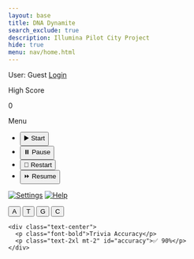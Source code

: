 ```yaml
---
layout: base
title: DNA Dynamite
search_exclude: true
description: Illumina Pilot City Project
hide: true
menu: nav/home.html
---
```


<script src="https://cdn.tailwindcss.com"></script>

<div class="h-screen w-screen flex bg-black text-white font-sans overflow-hidden">
  <!-- Left Panel -->
  <div class="w-1/5 p-4 flex flex-col justify-between bg-gray-900">
    <div>
      <!-- Username + Login -->
      <div class="flex items-center justify-between mb-4">
        <span id="username" class="text-sm font-bold">User: Guest</span>
        <a href="{{ site.baseurl }}/login" class="text-sm text-blue-300 underline">Login</a>
      </div>
      <!-- High Score -->
      <div class="mb-4">
        <p class="font-bold">High Score</p>
        <div id="highScore" class="h-10 bg-gray-700 mt-1 rounded flex items-center px-2">0</div>
      </div>
      <!-- Menu -->
      <div class="mb-4">
        <p class="font-bold">Menu</p>
        <ul class="text-sm space-y-1 mt-1">
          <li><button id="startBtn" class="hover:underline">▶️ Start</button></li>
          <li><button id="pauseBtn" class="hover:underline">⏸️ Pause</button></li>
          <li><button id="restartBtn" class="hover:underline">🔁 Restart</button></li>
          <li><button id="resumeBtn" class="hover:underline">⏩ Resume</button></li>
        </ul>
      </div>
      <!-- Icons -->
      <div class="flex space-x-4 mt-6">
        <a href="{{ site.baseurl }}/profile" title="Profile"><img src="{{ site.baseurl }}/assets/icons/settings.svg" alt="Settings" class="h-6 w-6" /></a>
        <a href="{{ site.baseurl }}/instructions" title="Help"><img src="{{ site.baseurl }}/assets/icons/help.svg" alt="Help" class="h-6 w-6" /></a>
      </div>
    </div>
    
  </div>

  <div id="gameContainer" class="flex-1 flex flex-col justify-center items-center relative bg-black">


  <!-- Game Canvas -->
  <canvas id="gameCanvas" class="w-[90vmin] h-[90vmin] mb-6"></canvas>

  <!-- Buckets at the bottom -->
  <div id="bucketButtons" class="flex justify-center items-center gap-8 mt-4 mb-6">
    <button class="w-24 h-24 bg-blue-700 text-white text-4xl font-bold rounded-lg shadow-lg hover:bg-blue-600 transition-all">A</button>
    <button class="w-24 h-24 bg-green-700 text-white text-4xl font-bold rounded-lg shadow-lg hover:bg-green-600 transition-all">T</button>
    <button class="w-24 h-24 bg-yellow-500 text-black text-4xl font-bold rounded-lg shadow-lg hover:bg-yellow-400 transition-all">G</button>
    <button class="w-24 h-24 bg-pink-700 text-white text-4xl font-bold rounded-lg shadow-lg hover:bg-pink-600 transition-all">C</button>
  </div>

</div>

  <!-- Right Panel -->
  <div class="w-1/5 p-4 bg-gray-900 flex flex-col justify-between items-center">
    <!-- Lives (dynamic) -->
    <div id="livesContainer" class="flex justify-center text-3xl space-x-2">
      <!-- GameEnv will populate this -->
    </div>

    <div class="text-center">
      <p class="font-bold">Trivia Accuracy</p>
      <p class="text-2xl mt-2" id="accuracy">✅ 90%</p>
    </div>
  </div>

</div>

<script type="module">
  import Game from '{{site.baseurl}}/assets/js/dynamite/Game.js';
  import GameController from '{{site.baseurl}}/assets/js/dynamite/GameController.js';
  // import Background from '{{site.baseurl}}/assets/js/dynamite/Background.js';
  import { pythonURI, javaURI, fetchOptions } from '{{site.baseurl}}/assets/js/api/config.js';

  const environment = {
    path: "{{site.baseurl}}",
    pythonURI: pythonURI,
    javaURI: javaURI,
    fetchOptions: fetchOptions,
    gameContainer: document.getElementById("gameContainer"),
    gameCanvas: document.getElementById("gameCanvas")
  };

  Game.main(environment);
  GameController.init();

  // Fetch logged-in user info from Flask backend
function fetchUserInfo() {
  fetch(`${pythonURI}/api/id`, fetchOptions)
    .then(response => {
      if (!response.ok) {
        throw new Error("User not logged in");
      }
      return response.json();
    })
    .then(data => {
      const usernameElement = document.getElementById("username");
      usernameElement.textContent = `User: ${data.uid}`;
    })
    .catch(() => {
      // Do nothing; stays as Guest
    });
}

fetchUserInfo();
</script>
